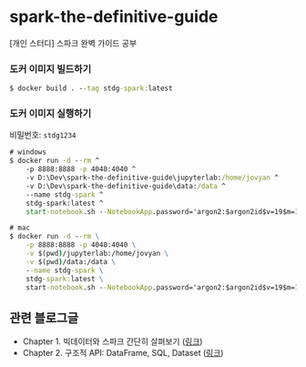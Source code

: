 # spark-the-definitive-guide

[개인 스터디] 스파크 완벽 가이드 공부

### 도커 이미지 빌드하기

```cmd
$ docker build . --tag stdg-spark:latest
```

### 도커 이미지 실행하기

비밀번호: `stdg1234`

```cmd
# windows
$ docker run -d --rm ^
    -p 8888:8888 -p 4040:4040 ^
    -v D:\Dev\spark-the-definitive-guide\jupyterlab:/home/jovyan ^
    -v D:\Dev\spark-the-definitive-guide\data:/data ^
    --name stdg-spark ^
    stdg-spark:latest ^
    start-notebook.sh --NotebookApp.password='argon2:$argon2id$v=19$m=10240,t=10,p=8$3tOM7HJK1FJkWdNMUEg8AA$RiUIo1/+5d8WgFDyRKZACJX8Gne6ASVINIM175e0lZs'

# mac
$ docker run -d --rm \
    -p 8888:8888 -p 4040:4040 \
    -v $(pwd)/jupyterlab:/home/jovyan \
    -v $(pwd)/data:/data \
    --name stdg-spark \
    stdg-spark:latest \
    start-notebook.sh --NotebookApp.password='argon2:$argon2id$v=19$m=10240,t=10,p=8$3tOM7HJK1FJkWdNMUEg8AA$RiUIo1/+5d8WgFDyRKZACJX8Gne6ASVINIM175e0lZs'
```

## 관련 블로그글

- Chapter 1. 빅데이터와 스파크 간단히 살펴보기 ([링크](https://dytis.tistory.com/41))
- Chapter 2. 구조적 API: DataFrame, SQL, Dataset ([링크](https://dytis.tistory.com/42))
